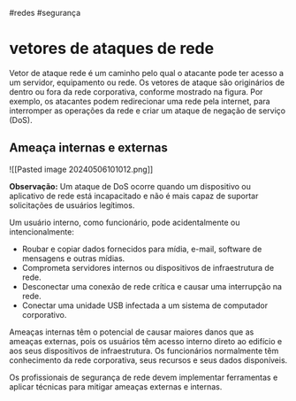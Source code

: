 
#redes #segurança
# vetores de ataques de rede

Vetor de ataque rede é um caminho pelo qual o atacante pode ter acesso a um servidor, equipamento ou rede. Os vetores de ataque são originários de dentro ou fora da rede corporativa, conforme mostrado na figura. Por exemplo, os atacantes podem redirecionar uma rede pela internet, para interromper as operações da rede e criar um ataque de negação de serviço (DoS).

## Ameaça internas e externas

![[Pasted image 20240506101012.png]]

**Observação:** Um ataque de DoS ocorre quando um dispositivo ou aplicativo de rede está incapacitado e não é mais capaz de suportar solicitações de usuários legítimos.

Um usuário interno, como funcionário, pode acidentalmente ou intencionalmente:

- Roubar e copiar dados fornecidos para mídia, e-mail, software de mensagens e outras mídias.
- Comprometa servidores internos ou dispositivos de infraestrutura de rede.
- Desconectar uma conexão de rede crítica e causar uma interrupção na rede.
- Conectar uma unidade USB infectada a um sistema de computador corporativo.

Ameaças internas têm o potencial de causar maiores danos que as ameaças externas, pois os usuários têm acesso interno direto ao edifício e aos seus dispositivos de infraestrutura. Os funcionários normalmente têm conhecimento da rede corporativa, seus recursos e seus dados disponíveis.

Os profissionais de segurança de rede devem implementar ferramentas e aplicar técnicas para mitigar ameaças externas e internas.